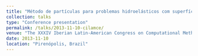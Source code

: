 ```yaml
---
title: "Método de partículas para problemas hidroelásticos com superfície livre"
collection: talks
type: "Conference presentation"
permalink: /talks/2013-11-10-cilamce/
venue: "The XXXIV Iberian Latin-American Congress on Computational Methods in Engineering (CILAMCE)"
date: 2013-11-10
location: "Pirenópolis, Brazil"
---
```


<!-- [More information here](http://exampleurl.com) -->

<!-- This is a description of your tutorial, note the different field in type. This is a markdown files that can be all markdown-ified like any other post. Yay markdown! -->